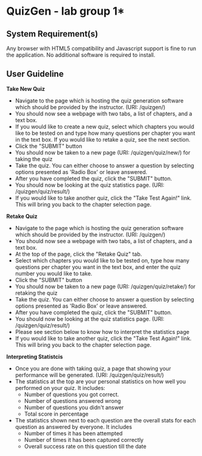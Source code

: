 # QuizGen - **lab group 1***


## System Requirement(s) 

Any browser with HTML5 compatibility and Javascript support is fine to run the application.  No additional software is required to install.


## User Guideline


**Take New Quiz**
  - Navigate to the page which is hosting the quiz generation software which should be provided by the instructor. (URI: /quizgen/)
  - You should now see a webpage with two tabs, a list of chapters, and a text box.
  - If you would like to create a new quiz, select which chapters you would like to be tested on and type how many questions per chapter       you want in the text box. If you would like to retake a quiz, see the next section.
  - Click the "SUBMIT" button
  - You should now be taken to a new page (URI: /quizgen/quiz/new/) for taking the quiz 
  - Take the quiz. You can either choose to answer a question by selecting options presented as 'Radio Box' or leave answered.
  - After you have completed the quiz, click the "SUBMIT" button.
  - You should now be looking at the quiz statistics page. (URI: /quizgen/quiz/result/)
  - If you would like to take another quiz, click the "Take Test Again!" link. This will bring you back to the chapter selection page.
  
**Retake Quiz**

- Navigate to the page which is hosting the quiz generation software which should be provided by the instructor. (URI: /quizgen/)
- You should now see a webpage with two tabs, a list of chapters, and a text box.
- At the top of the page, click the "Retake Quiz" tab.
- Select which chapters you would like to be tested on, type how many questions per chapter you want in the text box, and enter the quiz number you would like to take.
- Click the "SUBMIT" button
- You should now be taken to a new page (URI: /quizgen/quiz/retake/) for retaking the quiz 
- Take the quiz. You can either choose to answer a question by selecting options presented as 'Radio Box' or leave answered.
- After you have completed the quiz, click the "SUBMIT" button.
- You should now be looking at the quiz statistics page. (URI: /quizgen/quiz/result/)
- Please see section below to know how to interpret the statistics page
- If you would like to take another quiz, click the "Take Test Again!" link. This will bring you back to the chapter selection page.

**Interpreting Statistcis**
- Once you are done with taking quiz, a page that showing your performance will be generated. (URI: /quizgen/quiz/result/)
- The statistics at the top are your personal statistics on how well you performed on your quiz. It includes:
  - Number of questions you got correct.
  - Number of questions answered wrong
  - Number of questions you didn't answer
  - Total score in percentage
- The statistics shown next to each question are the overall stats for each question as answered by everyone. It includes
  - Number of times it has been attempted
  - Number of times it has been captured correctly
  - Overall success rate on this question till the date

